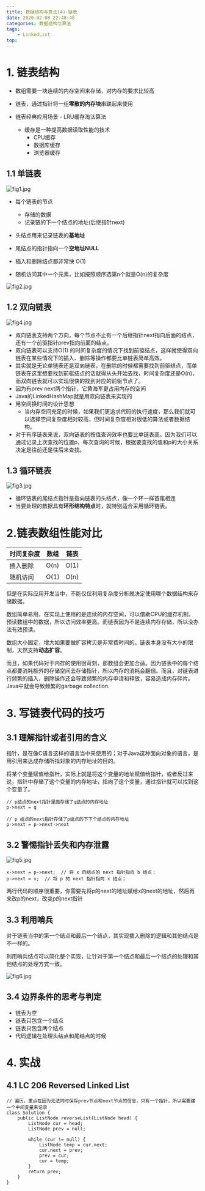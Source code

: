 ```yaml
---
title: 数据结构与算法(4)-链表
date: 2020-02-08 22:48:48
categories: 数据结构与算法
tags:
    - LinkedList
top:
---
```


# 1. 链表结构

+ 数组需要一块连续的内存空间来存储，对内存的要求比较高
+ 链表，通过指针将一组**零散的内存块**串联起来使用

+ 链表经典应用场景 - LRU缓存淘汰算法
    + 缓存是一种提高数据读取性能的技术
        + CPU缓存
        + 数据库缓存
        + 浏览器缓存

## 1.1 单链表

![fig1.jpg](https://i.loli.net/2020/02/09/Q9fFlx6ap5B47Mj.jpg)

+ 每个链表的节点 
    + 存储的数据
    + 记录链的下一个结点的地址(后继指针next)

+ 头结点用来记录链表的**基地址**
+ 尾结点的指针指向一个**空地址NULL**
+ 插入和删除结点都非常快 O(1)
+ 随机访问其中一个元素，比如按照顺序选第n个就是O(n)的复杂度

![fig2.jpg](https://i.loli.net/2020/02/09/h6maNKWveQnfgGP.jpg)

## 1.2 双向链表
![fig4.jpg](https://i.loli.net/2020/02/09/rYhNQ1Zwp5klgVn.jpg)

+ 双向链表支持两个方向，每个节点不止有一个后继指针next指向后面的结点，还有一个前驱指针prev指向前面的结点。
+ 双向链表可以支持O(1) 的时间复杂度的情况下找到前驱结点，这样就使得双向链表在某些情况下的插入、删除等操作都要比单链表简单高效。
+ 其实就是无论单链表还是双向链表，在删除的时候都需要找到前驱结点，而单链表在这里想要找到前驱结点的话就得从头开始去找，时间复杂度还是O(n)，而双向链表就可以实现很快的找到对应的前驱节点了。
+ 因为有prev next两个指针，它黄海军更占用内存的空间
+ Java的LinkedHashMap就是用双向链表来实现的
+ 用空间换时间的设计思想
    + 当内存空间充足的时候，如果我们更追求代码的执行速度，那么我们就可以选择空间复杂度相对较高，但时间复杂度相对很低的算法或者数据结构。 
+ 对于有序链表来说，双向链表的按值查询效率也要比单链表高。因为我们可以通过记录上次查找的位置p，每次查询的时候，根据要查找的值和p的大小关系决定是往前还是往后来查找。


## 1.3 循环链表

![fig3.jpg](https://i.loli.net/2020/02/09/BLOXWHUgpeJoQGh.jpg)

+ 循环链表的尾结点指针是指向链表的头结点，像一个环一样首尾相连
+ 当要处理的数据具有**环形结构特点**时，就特别适合采用循环链表。

# 2.链表数组性能对比


时间复杂度 | 数组 | 链表
---|---|---
插入删除 | O(n) | O(1)
随机访问 | O(1) | O(n)

但是在实际应用开发当中，不能仅仅利用复杂度分析就决定使用哪个数据结构来存储数据。

数组简单易用，在实现上使用的是连续的内存空间，可以借助CPU的缓存机制，预读数组中的数据，所以访问效率更高。而链表因为不是连续内存存储，所以没办法有效预读。

数组大小固定，增大如果要做扩容拷贝是非常费时间的。链表本身没有大小的限制，天然支持**动态扩容**。

而且，如果代码对于内存的使用很苛刻，那数组会更加合适。因为链表中的每个结点都要消耗额外的存储空间去存储指针，所以内存的消耗会翻倍。而且，对链表进行频繁的插入，删除操作还会导致频繁的内存申请和释放，容易造成内存碎片。Java中就会导致频繁的garbage collection. 

# 3. 写链表代码的技巧

## 3.1 理解指针或者引用的含义

指针，是在像C语言这样的语言当中来使用的；对于Java这种面向对象的语言，是用引用来达成存储所指对象的内存地址的目的。

将某个变量赋值给指针，实际上就是将这个变量的地址赋值给指针，或者反过来说，指针中存储了这个变量的内存地址，指向了这个变量，通过指针就可以找到这个变量了。
    
    // p结点的next指针里面存储了q结点的内存地址
    p->next = q
    
    // p 结点的next指针存储了p结点的下下个结点的内存地址
    p->next = p->next->next


## 3.2 警惕指针丢失和内存泄露

![fig5.jpg](https://i.loli.net/2020/02/09/ASXEJ4ZYzf6lmrH.jpg)

    x->next = p->next;  // 将 x 的结点的 next 指针指向 b 结点；
    p->next = x;  // 将 p 的 next 指针指向 x 结点；
    
两行代码的顺序很重要，你需要先将p的next的地址赋给x的next的地址，然后再来改p的next，改变p的next指针

## 3.3 利用哨兵

对于链表当中的第一个结点和最后一个结点，其实现插入删除的逻辑和其他结点是不一样的。

利用哨兵结点可以简化整个实现，让针对于第一个结点和最后一个结点的处理和其他结点的处理方式一致。

![fig6.jpg](https://i.loli.net/2020/02/09/A43BtwNSuvhMy7n.jpg)

## 3.4 边界条件的思考与判定

+ 链表为空
+ 链表只包含一个结点
+ 链表只包含两个结点
+ 代码逻辑在处理头结点和尾结点的时候

# 4. 实战

## 4.1 LC 206 Reversed Linked List 

```
// 遍历，重点在因为无法同时保存prev节点和next节点的信息，只有一个指针，所以需要建一个中间变量来记录
class Solution {
    public ListNode reverseList(ListNode head) {
        ListNode cur = head;
        ListNode prev = null;
        
        while (cur != null) {
            ListNode temp = cur.next;
            cur.next = prev;
            prev = cur;
            cur = temp;
        }
        return prev;
    }
}

```